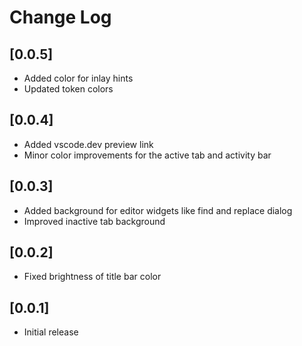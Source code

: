 # Change Log

## [0.0.5]

- Added color for inlay hints
- Updated token colors

## [0.0.4]

- Added vscode.dev preview link
- Minor color improvements for the active tab and activity bar

## [0.0.3]

- Added background for editor widgets like find and replace dialog
- Improved inactive tab background

## [0.0.2]

- Fixed brightness of title bar color

## [0.0.1]

- Initial release
